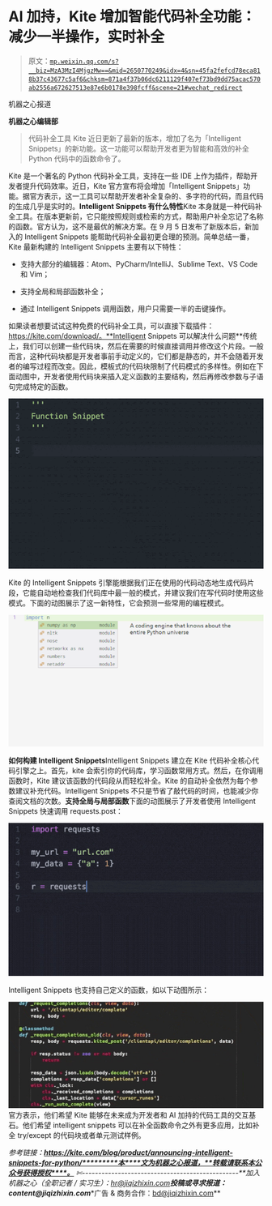 # AI 加持，Kite 增加智能代码补全功能：减少一半操作，实时补全

> 原文：[`mp.weixin.qq.com/s?__biz=MzA3MzI4MjgzMw==&mid=2650770249&idx=4&sn=45fa2fefcd78eca818b37c43677c5af6&chksm=871a4f37b06dc6211129f407ef73bd9dd75acac570ab2556a672627513e87e6b0178e398fcff&scene=21#wechat_redirect`](http://mp.weixin.qq.com/s?__biz=MzA3MzI4MjgzMw==&mid=2650770249&idx=4&sn=45fa2fefcd78eca818b37c43677c5af6&chksm=871a4f37b06dc6211129f407ef73bd9dd75acac570ab2556a672627513e87e6b0178e398fcff&scene=21#wechat_redirect)

机器之心报道

**机器之心编辑部**

> 代码补全工具 Kite 近日更新了最新的版本，增加了名为「Intelligent Snippets」的新功能。这一功能可以帮助开发者更为智能和高效的补全 Python 代码中的函数命令了。

Kite 是一个著名的 Python 代码补全工具，支持在一些 IDE 上作为插件，帮助开发者提升代码效率。近日，Kite 官方宣布将会增加「Intelligent Snippets」功能。据官方表示，这一工具可以帮助开发者补全复杂的、多字符的代码，而且代码的生成几乎是实时的。**Intelligent Snippets 有什么特性**Kite 本身就是一种代码补全工具。在版本更新前，它只能按照规则或检索的方式，帮助用户补全忘记了名称的函数。官方认为，这不是最优的解决方案。在 9 月 5 日发布了新版本后，新加入的 Intelligent Snippets 能帮助代码补全最初更合理的预测。简单总结一番，Kite 最新构建的 Intelligent Snippets 主要有以下特性：

*   支持大部分的编辑器：Atom、PyCharm/IntelliJ、Sublime Text、VS Code 和 Vim；

*   支持全局和局部函数补全；

*   通过 Intelligent Snippets 调用函数，用户只需要一半的击键操作。

如果读者想要试试这种免费的代码补全工具，可以直接下载插件：https://kite.com/download/。**Intelligent Snippets 可以解决什么问题**传统上，我们可以创建一些代码块，然后在需要的时候直接调用并修改这个片段。一般而言，这种代码块都是开发者事前手动定义的，它们都是静态的，并不会随着开发者的编写过程而改变。因此，模板式的代码块限制了代码模式的多样性。例如在下面动图中，开发者使用代码块来插入定义函数的主要结构，然后再修改参数与子语句完成特定的函数。

![](img/befd4abc04e17994bcfc79851063d6d8.jpg)

Kite 的 Intelligent Snippets 引擎能根据我们正在使用的代码动态地生成代码片段，它能自动地检查我们代码库中最一般的模式，并建议我们在写代码时使用这些模式。下面的动图展示了这一新特性，它会预测一些常用的编程模式。

![](img/78f7eed724b93618a08b7d38d446ac22.jpg)

**如何构建 Intelligent Snippets**Intelligent Snippets 建立在 Kite 代码补全核心代码引擎之上。首先，kite 会索引你的代码库，学习函数常用方式。然后，在你调用函数时，Kite 建议该函数的代码段从而轻松补全。Kite 的自动补全依然为每个参数建议补充代码。Intelligent Snippets 不只是节省了敲代码的时间，也能减少你查阅文档的次数。**支持全局与局部函数**下面的动图展示了开发者使用 Intelligent Snippets 快速调用 requests.post：

![](img/92bbbb00b2c5c6cc588e1d45ad6e9760.jpg)

Intelligent Snippets 也支持自己定义的函数，如以下动图所示：

![](img/03a59c39855b4551cde6f8cd2f38c625.jpg)官方表示，他们希望 Kite 能够在未来成为开发者和 AI 加持的代码工具的交互基石。他们希望 intelligent snippets 可以在补全函数命令之外有更多应用，比如补全 try/except 的代码块或者单元测试样例。

*参考链接：**https://kite.com/blog/product/announcing-intelligent-snippets-for-python/*********本****文为机器之心报道，**转载请联系本公众号获得授权****。**
✄------------------------------------------------**加入机器之心（全职记者 / 实习生）：hr@jiqizhixin.com****投稿或寻求报道：**content**@jiqizhixin.com****广告 & 商务合作：bd@jiqizhixin.com**